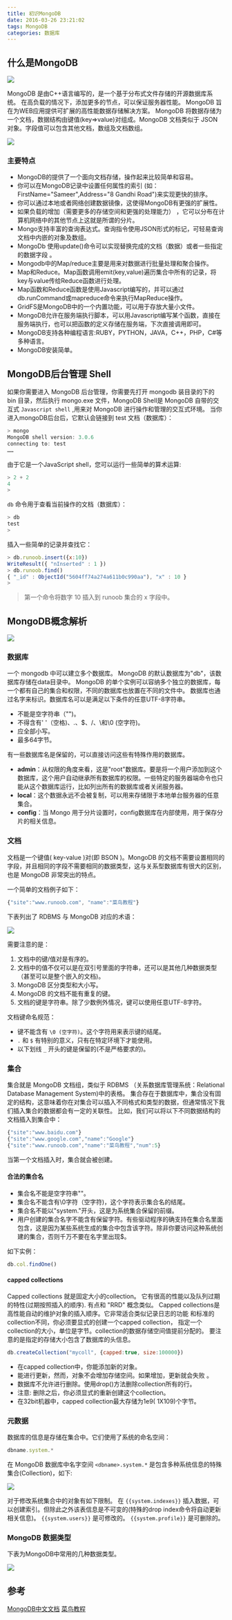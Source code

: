 ```yaml
---
title: 初识MongoDB
date: 2016-03-26 23:21:02
tags: MongoDB
categories: 数据库
---
```


## 什么是MongoDB

![](http://images2015.cnblogs.com/blog/435795/201603/435795-20160317235436771-2025413430.jpg)

MongoDB 是由C++语言编写的，是一个基于分布式文件存储的开源数据库系统。
在高负载的情况下，添加更多的节点，可以保证服务器性能。
MongoDB 旨在为WEB应用提供可扩展的高性能数据存储解决方案。
MongoDB 将数据存储为一个文档，数据结构由键值(key=>value)对组成。MongoDB 文档类似于 JSON 对象。字段值可以包含其他文档，数组及文档数组。

![](http://images2015.cnblogs.com/blog/435795/201603/435795-20160317232712599-356440953.png)

### 主要特点

* MongoDB的提供了一个面向文档存储，操作起来比较简单和容易。
* 你可以在MongoDB记录中设置任何属性的索引 (如：FirstName="Sameer",Address="8 Gandhi Road")来实现更快的排序。
* 你可以通过本地或者网络创建数据镜像，这使得MongoDB有更强的扩展性。
* 如果负载的增加（需要更多的存储空间和更强的处理能力） ，它可以分布在计算机网络中的其他节点上这就是所谓的分片。
* Mongo支持丰富的查询表达式。查询指令使用JSON形式的标记，可轻易查询文档中内嵌的对象及数组。
* MongoDb 使用update()命令可以实现替换完成的文档（数据）或者一些指定的数据字段 。
* Mongodb中的Map/reduce主要是用来对数据进行批量处理和聚合操作。
* Map和Reduce。Map函数调用emit(key,value)遍历集合中所有的记录，将key与value传给Reduce函数进行处理。
* Map函数和Reduce函数是使用Javascript编写的，并可以通过db.runCommand或mapreduce命令来执行MapReduce操作。
* GridFS是MongoDB中的一个内置功能，可以用于存放大量小文件。
* MongoDB允许在服务端执行脚本，可以用Javascript编写某个函数，直接在服务端执行，也可以把函数的定义存储在服务端，下次直接调用即可。
* MongoDB支持各种编程语言:RUBY，PYTHON，JAVA，C++，PHP，C#等多种语言。
* MongoDB安装简单。

## MongoDB后台管理 Shell

如果你需要进入 MongoDB 后台管理，你需要先打开 mongodb 装目录的下的 bin 目录，然后执行 mongo.exe 文件，MongoDB Shell是 MongoDB 自带的交互式 `Javascript shell` ,用来对 MongoDB 进行操作和管理的交互式环境。
当你进入mongoDB后台后，它默认会链接到 test 文档（数据库）：

```javascript
> mongo
MongoDB shell version: 3.0.6
connecting to: test
……
```
    
由于它是一个JavaScript shell，您可以运行一些简单的算术运算:

```javascript
> 2 + 2
4
>
```

`db` 命令用于查看当前操作的文档（数据库）：

```javascript
> db
test
>
```

插入一些简单的记录并查找它：

```javascript
> db.runoob.insert({x:10})
WriteResult({ "nInserted" : 1 })
> db.runoob.find()
{ "_id" : ObjectId("5604ff74a274a611b0c990aa"), "x" : 10 }
>
```
> 第一个命令将数字 10 插入到 runoob 集合的 x 字段中。

## MongoDB概念解析

![](http://images2015.cnblogs.com/blog/435795/201603/435795-20160317232823756-797151648.png)

### 数据库

一个 mongodb 中可以建立多个数据库。
MongoDB 的默认数据库为"db"，该数据库存储在data目录中。
MongoDB 的单个实例可以容纳多个独立的数据库，每一个都有自己的集合和权限，不同的数据库也放置在不同的文件中。
数据库也通过名字来标识。数据库名可以是满足以下条件的任意UTF-8字符串。

* 不能是空字符串（"")。
* 不得含有' '（空格)、.、$、/、\和\0 (空字符)。
* 应全部小写。
* 最多64字节。

有一些数据库名是保留的，可以直接访问这些有特殊作用的数据库。

* **admin**：从权限的角度来看，这是"root"数据库。要是将一个用户添加到这个数据库，这个用户自动继承所有数据库的权限。一些特定的服务器端命令也只能从这个数据库运行，比如列出所有的数据库或者关闭服务器。
* **local**：这个数据永远不会被复制，可以用来存储限于本地单台服务器的任意集合。
* **config**：当 Mongo 用于分片设置时，config数据库在内部使用，用于保存分片的相关信息。

### 文档

文档是一个键值( key-value )对(即 BSON )。MongoDB 的文档不需要设置相同的字段，并且相同的字段不需要相同的数据类型，这与关系型数据库有很大的区别，也是 MongoDB 非常突出的特点。

一个简单的文档例子如下：

```javascript
{"site":"www.runoob.com", "name":"菜鸟教程"}
```
    
下表列出了 RDBMS 与 MongoDB 对应的术语：

![](http://images2015.cnblogs.com/blog/435795/201603/435795-20160317232850381-669630917.png)

需要注意的是：

1. 文档中的键/值对是有序的。
2. 文档中的值不仅可以是在双引号里面的字符串，还可以是其他几种数据类型（甚至可以是整个嵌入的文档)。
3. MongoDB 区分类型和大小写。
4. MongoDB 的文档不能有重复的键。
5. 文档的键是字符串。除了少数例外情况，键可以使用任意UTF-8字符。

文档键命名规范：

* 键不能含有 `\0 (空字符)`。这个字符用来表示键的结尾。
* `.` 和 `$` 有特别的意义，只有在特定环境下才能使用。
* 以下划线 `_` 开头的键是保留的(不是严格要求的)。

### 集合

集合就是 MongoDB 文档组，类似于 RDBMS （关系数据库管理系统：Relational Database Management System)中的表格。
集合存在于数据库中，集合没有固定的结构，这意味着你在对集合可以插入不同格式和类型的数据，但通常情况下我们插入集合的数据都会有一定的关联性。
比如，我们可以将以下不同数据结构的文档插入到集合中：

```javascript
{"site":"www.baidu.com"}
{"site":"www.google.com","name":"Google"}
{"site":"www.runoob.com","name":"菜鸟教程","num":5}
```

当第一个文档插入时，集合就会被创建。

#### 合法的集合名

* 集合名不能是空字符串""。
* 集合名不能含有\0字符（空字符)，这个字符表示集合名的结尾。
* 集合名不能以"system."开头，这是为系统集合保留的前缀。
* 用户创建的集合名字不能含有保留字符。有些驱动程序的确支持在集合名里面包含，这是因为某些系统生成的集合中包含该字符。除非你要访问这种系统创建的集合，否则千万不要在名字里出现$。　

如下实例：

```javascript
db.col.findOne()
```

#### capped collections

Capped collections 就是固定大小的collection。
它有很高的性能以及队列过期的特性(过期按照插入的顺序). 有点和 "RRD" 概念类似。
Capped collections是高性能自动的维护对象的插入顺序。它非常适合类似记录日志的功能 和标准的collection不同，你必须要显式的创建一个capped collection， 指定一个collection的大小，单位是字节。collection的数据存储空间值提前分配的。
要注意的是指定的存储大小包含了数据库的头信息。

```javascript
db.createCollection("mycoll", {capped:true, size:100000})
```

* 在capped collection中，你能添加新的对象。
* 能进行更新，然而，对象不会增加存储空间。如果增加，更新就会失败 。
* 数据库不允许进行删除。使用drop()方法删除collection所有的行。
* 注意: 删除之后，你必须显式的重新创建这个collection。
* 在32bit机器中，capped collection最大存储为1e9( 1X109)个字节。

### 元数据

数据库的信息是存储在集合中。它们使用了系统的命名空间：

```javascript
dbname.system.*
```
    
在 MongoDB 数据库中名字空间 `<dbname>.system.*` 是包含多种系统信息的特殊集合(Collection)，如下:

![](http://images2015.cnblogs.com/blog/435795/201603/435795-20160317232928912-1285015139.png)

对于修改系统集合中的对象有如下限制。
在 `{{system.indexes}}` 插入数据，可以创建索引。但除此之外该表信息是不可变的(特殊的drop index命令将自动更新相关信息)。
`{{system.users}}` 是可修改的。 `{{system.profile}}` 是可删除的。

### MongoDB 数据类型

下表为MongoDB中常用的几种数据类型。

![](http://images2015.cnblogs.com/blog/435795/201603/435795-20160317233002537-1222118628.png)

## 参考
[MongoDB中文文档](http://docs.mongoing.com/manual-zh/)
[菜鸟教程](http://www.runoob.com/mongodb/mongodb-tutorial.html)

